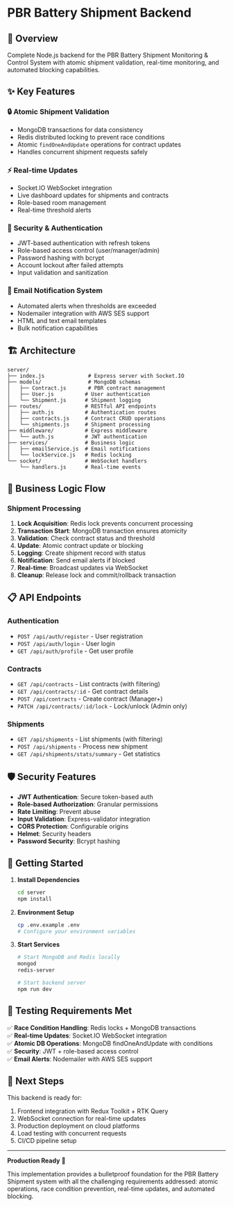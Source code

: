 # PBR Battery Shipment Backend

## 🎯 Overview

Complete Node.js backend for the PBR Battery Shipment Monitoring & Control System with atomic shipment validation, real-time monitoring, and automated blocking capabilities.

## ✨ Key Features

### 🔒 **Atomic Shipment Validation**
- MongoDB transactions for data consistency
- Redis distributed locking to prevent race conditions
- Atomic `findOneAndUpdate` operations for contract updates
- Handles concurrent shipment requests safely

### ⚡ **Real-time Updates**
- Socket.IO WebSocket integration
- Live dashboard updates for shipments and contracts
- Role-based room management
- Real-time threshold alerts

### 🔐 **Security & Authentication**
- JWT-based authentication with refresh tokens
- Role-based access control (user/manager/admin)
- Password hashing with bcrypt
- Account lockout after failed attempts
- Input validation and sanitization

### 📧 **Email Notification System**
- Automated alerts when thresholds are exceeded
- Nodemailer integration with AWS SES support
- HTML and text email templates
- Bulk notification capabilities

## 🏗️ Architecture

```
server/
├── index.js              # Express server with Socket.IO
├── models/               # MongoDB schemas
│   ├── Contract.js       # PBR contract management
│   ├── User.js          # User authentication
│   └── Shipment.js      # Shipment logging
├── routes/              # RESTful API endpoints
│   ├── auth.js          # Authentication routes
│   ├── contracts.js     # Contract CRUD operations
│   └── shipments.js     # Shipment processing
├── middleware/          # Express middleware
│   └── auth.js          # JWT authentication
├── services/            # Business logic
│   ├── emailService.js  # Email notifications
│   └── lockService.js   # Redis locking
└── socket/              # WebSocket handlers
    └── handlers.js      # Real-time events
```

## 🔄 Business Logic Flow

### Shipment Processing
1. **Lock Acquisition**: Redis lock prevents concurrent processing
2. **Transaction Start**: MongoDB transaction ensures atomicity
3. **Validation**: Check contract status and threshold
4. **Update**: Atomic contract update or blocking
5. **Logging**: Create shipment record with status
6. **Notification**: Send email alerts if blocked
7. **Real-time**: Broadcast updates via WebSocket
8. **Cleanup**: Release lock and commit/rollback transaction

## 📋 API Endpoints

### Authentication
- `POST /api/auth/register` - User registration
- `POST /api/auth/login` - User login
- `GET /api/auth/profile` - Get user profile

### Contracts
- `GET /api/contracts` - List contracts (with filtering)
- `GET /api/contracts/:id` - Get contract details
- `POST /api/contracts` - Create contract (Manager+)
- `PATCH /api/contracts/:id/lock` - Lock/unlock (Admin only)

### Shipments
- `GET /api/shipments` - List shipments (with filtering)
- `POST /api/shipments` - Process new shipment
- `GET /api/shipments/stats/summary` - Get statistics

## 🛡️ Security Features

- **JWT Authentication**: Secure token-based auth
- **Role-based Authorization**: Granular permissions
- **Rate Limiting**: Prevent abuse
- **Input Validation**: Express-validator integration
- **CORS Protection**: Configurable origins
- **Helmet**: Security headers
- **Password Security**: Bcrypt hashing

## 🚀 Getting Started

1. **Install Dependencies**
   ```bash
   cd server
   npm install
   ```

2. **Environment Setup**
   ```bash
   cp .env.example .env
   # Configure your environment variables
   ```

3. **Start Services**
   ```bash
   # Start MongoDB and Redis locally
   mongod
   redis-server
   
   # Start backend server
   npm run dev
   ```

## 🧪 Testing Requirements Met

✅ **Race Condition Handling**: Redis locks + MongoDB transactions  
✅ **Real-time Updates**: Socket.IO WebSocket integration  
✅ **Atomic DB Operations**: MongoDB findOneAndUpdate with conditions  
✅ **Security**: JWT + role-based access control  
✅ **Email Alerts**: Nodemailer with AWS SES support  

## 🔄 Next Steps

This backend is ready for:
1. Frontend integration with Redux Toolkit + RTK Query
2. WebSocket connection for real-time updates
3. Production deployment on cloud platforms
4. Load testing with concurrent requests
5. CI/CD pipeline setup

---

**Production Ready** 🎉

This implementation provides a bulletproof foundation for the PBR Battery Shipment system with all the challenging requirements addressed: atomic operations, race condition prevention, real-time updates, and automated blocking.
